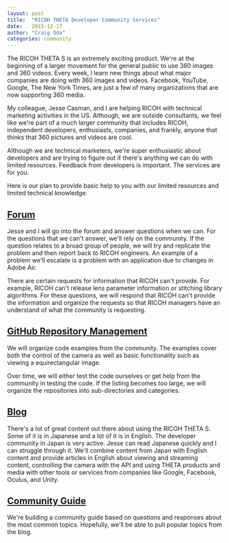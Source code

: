 ```yaml
---
layout: post
title:  "RICOH THETA Developer Community Services"
date:   2015-12-17
author: "Craig Oda"
categories: community
---
```

The RICOH THETA S is an extremely exciting product. We're at the beginning
of a larger movement for the general public to use 360 images and 360 videos.
Every week, I learn new things about what major companies are doing
with 360 images and videos. Facebook, YouTube, Google, The New York Times, are
just a few of many organizations that are now supporting 360 media.

My colleague, Jesse Casman, and I are helping RICOH with technical
marketing activities in the US. Although, we are outside consultants,
we feel like we're part of a much larger community that includes RICOH,
independent developers, enthusiasts, companies, and frankly, anyone
that thinks that 360 pictures and videos are cool.

Although we are technical marketers, we're super enthusiastic about
developers and are trying to figure out if there's anything we can do
with limited resources. Feedback from developers is important. The services
are for you.

Here is our plan to provide basic help to you with our limited resources and
limited technical knowledge.

## [Forum](https://developers.theta360.com/en/forums/)
Jesse and I will go into the forum and answer questions when  we can. For the
questions that we can't answer, we'll rely on the community. If the question
relates to a broad group of people, we will try and replicate the problem
and then report back to RICOH engineers. An example of a problem we'll
escalate is a problem with an application due to changes in Adobe Air. 

There are certain requests for information that RICOH can't provide. For example,
RICOH can't release lens parameter information or stitching library algorithms.
For these questions, we will respond that RICOH can't provide the information
and organize the requests so that RICOH managers have an understand of
what the community is requesting.

## [GitHub Repository Management](https://github.com/theta360developers)
We will organize code examples from the community. The examples cover both
the control of the camera as well as basic functionality such as viewing a
equirectangular image.

Over time, we will either test the code ourselves or get help from the community
in testing the code. If the listing becomes too large, we will organize the
repositories into sub-directories and categories.

## [Blog](http://theta360developers.github.io/blog/)
There's a lot of great content out there about using the RICOH THETA S.
Some of it is in Japanese and a lot of it is in English.
The developer community in Japan is very active. Jesse can
read Japanese quickly and
I can struggle through it. We'll combine content from Japan with
English content and provide articles in English about viewing and
streaming content, controlling the camera with the API and using
THETA products and media with other tools or services from companies
like Google, Facebook, Oculus, and Unity.

## [Community Guide](http://theta360developers.github.io/community-document/community.html)
We're building a community guide based on questions and responses about the
most common topics. Hopefully, we'll be able to pull popular topics from the blog.

